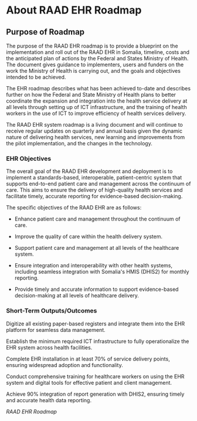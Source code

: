 # About RAAD EHR Roadmap

## Purpose of Roadmap
The purpose of the RAAD EHR roadmap is to provide a blueprint on the implementation and roll out of the RAAD EHR in Somalia, timeline, costs and the  anticipated plan of actions by the Federal and States Ministry of Health. The document gives guidance to implementers, users and funders on the work the Ministry of Health is carrying out, and the goals and objectives  intended to be achieved.

The EHR roadmap describes what has been achieved to-date and describes further on how the Federal and State Ministry of Health plans to better coordinate the expansion and integration into the health service delivery at all levels through setting up of ICT infrastructure, and the training of health workers in the use of ICT to improve efficiency of health services delivery.

The RAAD EHR system roadmap is a living document and will continue to receive regular updates on quarterly and annual basis given the dynamic nature of delivering health services, new learning and improvements from the pilot implementation, and the changes in the technology. 

### EHR Objectives

The overall goal of the RAAD EHR development and deployment is to implement a standards-based, interoperable, patient-centric system that supports end-to-end patient care and management across the continuum of care. This aims to ensure the delivery of high-quality health services and facilitate timely, accurate reporting for evidence-based decision-making.

The specific objectives of the RAAD EHR are as follows:

* Enhance patient care and management throughout the continuum of care.

* Improve the quality of care within the health delivery system.

* Support patient care and management at all levels of the healthcare system.

* Ensure integration and interoperability with other health systems, including seamless integration with Somalia's HMIS (DHIS2) for monthly reporting.

* Provide timely and accurate information to support evidence-based decision-making at all levels of healthcare delivery.

 
### Short-Term Outputs/Outcomes 

Digitize all existing paper-based registers and integrate them into the EHR platform for seamless data management.

Establish the minimum required ICT infrastructure to fully operationalize the EHR system across health facilities.

Complete EHR installation in at least 70% of service delivery points, ensuring widespread adoption and functionality.

Conduct comprehensive training for healthcare workers on using the EHR system and digital tools for effective patient and client management.

Achieve 90% integration of report generation with DHIS2, ensuring timely and accurate health data reporting.

*RAAD EHR Roadmap*
